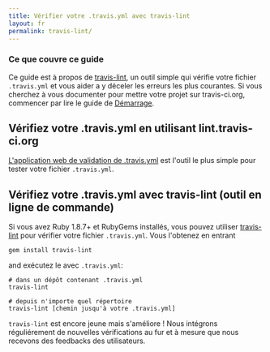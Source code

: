 ```yaml
---
title: Vérifier votre .travis.yml avec travis-lint
layout: fr
permalink: travis-lint/
---
```


### Ce que couvre ce guide

Ce guide est à propos de [travis-lint](https://github.com/travis-ci/travis-lint), un outil simple qui vérifie votre fichier `.travis.yml` et vous aider a y déceler les erreurs les plus courantes. Si vous cherchez à vous documenter pour mettre votre projet sur travis-ci.org, commencer par lire le guide de [Démarrage](/fr/docs/user/getting-started/).

## Vérifiez votre .travis.yml en utilisant lint.travis-ci.org

[L'application web de validation de .travis.yml](http://lint.travis-ci.org) est l'outil le plus simple pour tester votre fichier `.travis.yml`.

## Vérifiez votre .travis.yml avec travis-lint (outil en ligne de commande)

Si vous avez Ruby 1.8.7+ et RubyGems installés, vous pouvez utiliser [travis-lint](http://github.com/travis-ci/travis-lint) pour vérifier votre fichier `.travis.yml`. Vous l'obtenez en entrant

    gem install travis-lint

and exécutez le avec `.travis.yml`:

    # dans un dépôt contenant .travis.yml
    travis-lint

    # depuis n'importe quel répertoire
    travis-lint [chemin jusqu'à votre .travis.yml]

`travis-lint` est encore jeune mais s'améliore ! Nous intégrons réguliérement de nouvelles vérifications au fur et à mesure que nous recevons des feedbacks des utilisateurs.
